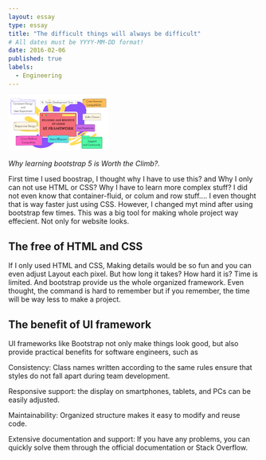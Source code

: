 ```yaml
---
layout: essay
type: essay
title: "The difficult things will always be difficult"
# All dates must be YYYY-MM-DD format!
date: 2016-02-06
published: true
labels:
  - Engineering
---
```


<img width="200px" class="rounded float-start pe-4" src="../img/UI_Framework.png">

*Why learning bootstrap 5 is Worth the Climb?.*

First time I used boostrap, I thought why I have to use this? and Why I only can not use HTML or CSS? Why I have to learn more complex stuff? I did not even know that container-fluid, or colum and row stuff.... I even thought that is way faster just using CSS. However, I changed myt mind after using bootstrap few times. This was a big tool for making whole project way effecient. 
Not only for website looks.

## The free of HTML and CSS 

If I only used HTML and CSS, Making details would be so fun and you can even adjust Layout each pixel. But how long it takes? How hard it is? Time is limited. And bootstrap provide us the whole organized framework. Even thought, the command is hard to remember but if you remember, the time will be way less to make a project.  

## The benefit of UI framework
UI frameworks like Bootstrap not only make things look good, but also provide practical benefits for software engineers, such as    <br>

Consistency: Class names written according to the same rules ensure that styles do not fall apart during team development.    <br>

Responsive support: the display on smartphones, tablets, and PCs can be easily adjusted.    <br>

Maintainability: Organized structure makes it easy to modify and reuse code.    <br>

Extensive documentation and support: If you have any problems, you can quickly solve them through the official documentation or Stack Overflow.

